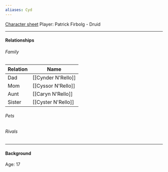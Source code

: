 ```yaml
---
aliases: Cyd
---
```

[Character sheet](https://www.dndbeyond.com/profile/JustATabaxi/characters/52374809)
Player: Patrick
Firbolg - Druid 

---

#### Relationships
###### Family
Relation | Name
------------ | ------------
Dad | [[Cynder N'Rello]]
Mom | [[Cyssor N'Rello]]
Aunt | [[Caryn N'Rello]]
Sister | [[Cyster N'Rello]]


###### Pets

###### Rivals

---

#### Background
Age: 17
<Description>